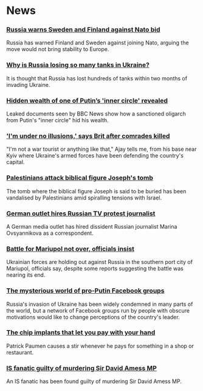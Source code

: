 # News
### [Russia warns Sweden and Finland against Nato bid](https://www.bbc.com/news/world-europe-61066503)
Russia has warned Finland and Sweden against joining Nato, arguing the move would not bring stability to Europe. 
### [Why is Russia losing so many tanks in Ukraine?](https://www.bbc.com/news/world-61021388)
It is thought that Russia has lost hundreds of tanks within two months of invading Ukraine.
### [Hidden wealth of one of Putin’s 'inner circle' revealed](https://www.bbc.com/news/world-europe-61028866)
Leaked documents seen by BBC News show how a sanctioned oligarch from Putin's "inner circle" hid his wealth.
### ['I'm under no illusions,' says Brit after comrades killed](https://www.bbc.com/news/world-europe-61058139)
"I'm not a war tourist or anything like that," Ajay tells me, from his base near Kyiv where Ukraine's armed forces have been defending the country's capital.
### [Palestinians attack biblical figure Joseph's tomb](https://www.bbc.com/news/world-middle-east-61040362)
The tomb where the biblical figure Joseph is said to be buried has been vandalised by Palestinians amid spiralling tensions with Israel.
### [German outlet hires Russian TV protest journalist](https://www.bbc.com/news/world-asia-61071163)
A German media outlet has hired dissident Russian journalist Marina Ovsyannikova as a correspondent.
### [Battle for Mariupol not over, officials insist](https://www.bbc.com/news/world-europe-61068650)
Ukrainian forces are holding out against Russia in the southern port city of Mariupol, officials say, despite some reports suggesting the battle was nearing its end.
### [The mysterious world of pro-Putin Facebook groups](https://www.bbc.com/news/blogs-trending-61012398)
Russia's invasion of Ukraine has been widely condemned in many parts of the world, but a network of Facebook groups run by people with obscure motivations would like to change perceptions of the country's leader. 
### [The chip implants that let you pay with your hand](https://www.bbc.com/news/business-61008730)
Patrick Paumen causes a stir whenever he pays for something in a shop or restaurant.
### [IS fanatic guilty of murdering Sir David Amess MP](https://www.bbc.com/news/uk-england-essex-61026210)
An IS fanatic has been found guilty of murdering Sir David Amess MP.

